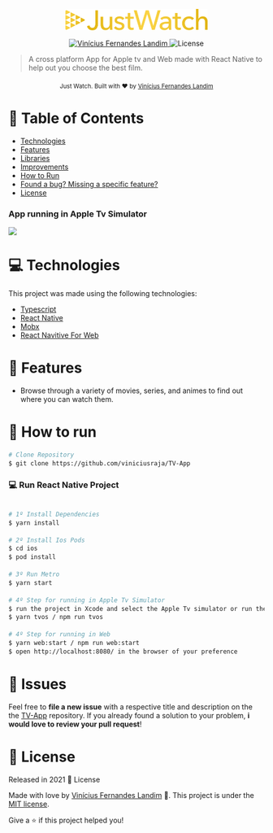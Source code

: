 <p align="center">
   <img src="./readme/justWatchLogo.png" alt="Cocktail Finder" width="280"/>
</p>

<p align="center">	
   <a href="https://www.linkedin.com/in/vin%C3%ADcius-fernandes-landim-3a904486/">
      <img alt="Vinícius Fernandes Landim" src="https://img.shields.io/badge/-Vin%C3%ADciusLandim-0072b1?style=flat&logo=Linkedin&logoColor=white" />
   </a>
 
  <img alt="License" src="https://img.shields.io/badge/license-MIT-130c25">
 
</p>

> A cross platform App for Apple tv and Web made with React Native to help out you choose the best film.

<div align="center">
  <sub>Just Watch. Built with ❤︎ by
    <a href="https://github.com/viniciusraja">Vinícius Fernandes Landim</a>
   
  </sub>
</div>

# :pushpin: Table of Contents

<!-- * [Demo Website](#eyes-demo-website)    -->

- [Technologies](#computer-technologies)
- [Features](#rocket-features)
- [Libraries](#computer-Used-Libraries)
- [Improvements](#computer-Improvements)
- [How to Run](#construction_worker-how-to-run)
- [Found a bug? Missing a specific feature?](#bug-issues)
- [License](#closed_book-license)

### App running in Apple Tv Simulator

<div align="center" style="display:flex;justify-content:center;align-items:center">
   <img  src="./readme/app_in_apple_tv.gif" width="630px">
</div>

# :computer: Technologies

This project was made using the following technologies:

- [Typescript](https://www.typescriptlang.org/)
- [React Native](https://reactnative.dev/)
- [Mobx](https://mobx.js.org/README.html)
- [React Navitive For Web](https://necolas.github.io/react-native-web/)

# :rocket: Features

- Browse through a variety of movies, series, and animes to find out where you can watch them.

# :construction_worker: How to run

```bash
# Clone Repository
$ git clone https://github.com/viniciusraja/TV-App
```

### 💻 Run React Native Project

```bash

# 1º Install Dependencies
$ yarn install

# 2º Install Ios Pods
$ cd ios
$ pod install

# 3º Run Metro
$ yarn start

# 4º Step for running in Apple Tv Simulator
$ run the project in Xcode and select the Apple Tv simulator or run the script bellow
$ yarn tvos / npm run tvos

# 4º Step for running in Web
$ yarn web:start / npm run web:start
$ open http://localhost:8080/ in the browser of your preference
```

# :bug: Issues

Feel free to **file a new issue** with a respective title and description on the the [TV-App](https://github.com/viniciusraja/TV-App/issues) repository. If you already found a solution to your problem, **i would love to review your pull request**!

# :closed_book: License

Released in 2021 :closed_book: License

Made with love by [Vinícius Fernandes Landim](https://github.com/viniciusraja) 🚀.
This project is under the [MIT license](./LICENSE).

Give a ⭐️ if this project helped you!
